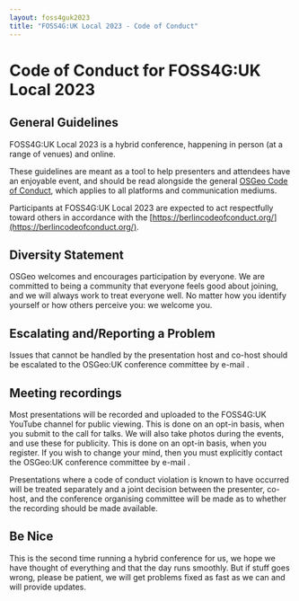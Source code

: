 ```yaml
---
layout: foss4guk2023
title: "FOSS4G:UK Local 2023 - Code of Conduct"
---
```


# Code of Conduct for FOSS4G:UK Local 2023

## General Guidelines

FOSS4G:UK Local 2023 is a hybrid conference, happening in person (at a range of venues) and online. 

These guidelines are meant as a tool to help presenters and attendees have an enjoyable event, and should be read alongside the general [OSGeo Code of Conduct](https://www.osgeo.org/code_of_conduct/), which applies to all platforms and communication mediums.

Participants at FOSS4G:UK Local 2023 are expected to act respectfully toward others in accordance with the [https://berlincodeofconduct.org/](https://berlincodeofconduct.org/).

## Diversity Statement

OSGeo welcomes and encourages participation by everyone. We are committed to being a community that everyone feels good about joining, and we will always work to treat everyone well. No matter how you identify yourself or how others perceive you: we welcome you.


## Escalating and/Reporting a Problem

Issues that cannot be handled by the presentation host and co-host should be escalated to the OSGeo:UK conference committee by e-mail <span class="osgeoemail"></span>.


## Meeting recordings

Most presentations will be recorded and uploaded to the FOSS4G:UK YouTube channel for public viewing. This is done on an opt-in basis, when you submit to the call for talks. We will also take photos during the events, and use these for publicity. This is done on an opt-in basis, when you register.  If you wish to change your mind, then you must explicitly contact the OSGeo:UK conference committee by e-mail <span class="osgeoemail"></span>.

Presentations where a code of conduct violation is known to have occurred will be treated separately and a joint decision between the presenter, co-host, and the conference organising committee will be made as to whether the recording should be made available.

## Be Nice

This is the second time running a hybrid conference for us, we hope we have thought of everything and that the day runs smoothly. But if stuff goes wrong, please be patient, we will get problems fixed as fast as we can and will provide updates. 

<!-- Jonny Huck Email Obfuscator -->
<!-- Simply add...  <span class="osgeoemail"></span>  ...wherever you would like the email link to appear -->
<script>
    let spans = document.getElementsByClassName('osgeoemail');
    for (let i = 0; i < spans.length; i++){
        spans[i].innerHTML = Tea.decrypt("TaP7QMCgFhScZikfQl5S2WfHPdfSh44LhvA4yCJITheD063TvlsEuDlGFtNkE+SCMIKiymkA/88=", "foss4g");
    }
</script>
